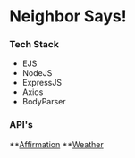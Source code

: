 # Neighbor Says!

### Tech Stack

- EJS
- NodeJS
- ExpressJS
- Axios
- BodyParser

### API's

**[Affirmation](https://www.affirmations.dev/)
**[Weather](https://www.weatherapi.com/)
